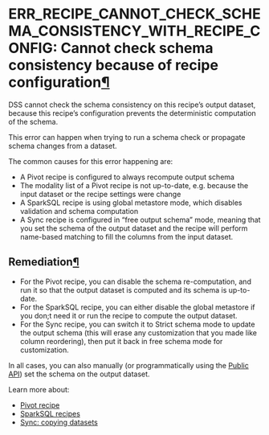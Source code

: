 ERR\_RECIPE\_CANNOT\_CHECK\_SCHEMA\_CONSISTENCY\_WITH\_RECIPE\_CONFIG: Cannot check schema consistency because of recipe configuration[¶](#err-recipe-cannot-check-schema-consistency-with-recipe-config-cannot-check-schema-consistency-because-of-recipe-configuration "Permalink to this heading")
=====================================================================================================================================================================================================================================================================================================


DSS cannot check the schema consistency on this recipe’s output dataset,
because this recipe’s configuration prevents the deterministic
computation of the schema.


This error can happen when trying to run a schema check or propagate
schema changes from a dataset.


The common causes for this error happening are:


* A Pivot recipe is configured to always recompute output schema
* The modality list of a Pivot recipe is not up\-to\-date,
e.g. because the input dataset or the recipe settings were change
* A SparkSQL recipe is using global metastore mode, which disables
validation and schema computation
* A Sync recipe is configured in “free output schema” mode, meaning
that you set the schema of the output dataset and the recipe will
perform name\-based matching to fill the columns from the input
dataset.



Remediation[¶](#remediation "Permalink to this heading")
--------------------------------------------------------


* For the Pivot recipe, you can disable the schema re\-computation,
and run it so that the output dataset is computed and its schema
is up\-to\-date.
* For the SparkSQL recipe, you can either disable the global metastore
if you don;t need it or run the recipe to compute the output dataset.
* For the Sync recipe, you can switch it to Strict schema mode to update
the output schema (this will erase any customization that you made
like column reordering), then put it back in free schema mode for
customization.


In all cases, you can also manually (or programmatically using the
[Public API](../../publicapi/index.html)) set the schema on the output dataset.


Learn more about:


* [Pivot recipe](../../other_recipes/pivot.html)
* [SparkSQL recipes](../../code_recipes/sparksql.html)
* [Sync: copying datasets](../../other_recipes/sync.html)